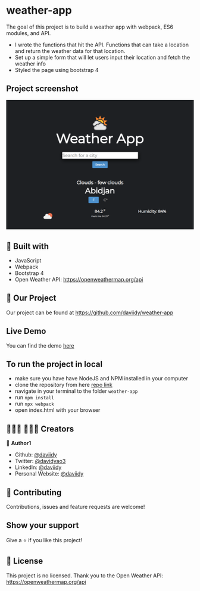 # weather-app
The goal of this project is to build a weather app with webpack, ES6 modules, and API.

- I wrote the functions that hit the API. Functions that can take a location and return the weather data for that location.
- Set up a simple form that will let users input their location and fetch the weather info
- Styled the page using bootstrap 4

## Project screenshot
![screenshot](./screenshot.png)

## 🔨 Built with

- JavaScript
- Webpack
- Bootstrap 4
- Open Weather API: https://openweathermap.org/api

## 🚀 Our Project

Our project can be found at https://github.com/daviidy/weather-app

## Live Demo

You can find the demo [here](https://daviidy.github.io/weather-app/)


## To run the project in local

- make sure you have have NodeJS and NPM installed in your computer
- clone the repository from here [repo link](https://github.com/daviidy/weather-app)
- navigate in your terminal to the folder `weather-app`
- run `npm install`
- run `npx webpack`
- open index.html with your browser

## 👨🏽‍💻 👨🏿‍💻 Creators

👤 **Author1**

- Github: [@daviidy](https://github.com/daviidy)
- Twitter: [@davidyao3](https://twitter.com/DavidYao3)
- LinkedIn: [@daviidy](https://www.linkedin.com/in/david-yao-6bb95299/)
- Personal Website: [@daviidy](http://david-yao.com/en/portfolio.html)


## 🤝 Contributing

Contributions, issues and feature requests are welcome!

## Show your support

Give a ⭐️ if you like this project!

## 📝 License

This project is no licensed.
Thank you to the Open Weather API: https://openweathermap.org/api
